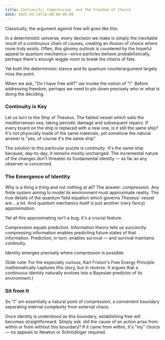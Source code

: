```yaml
---
title: Continuity, Compression, and the Freedom of Choice
date: 2025-03-14T16:00:00-05:00
---
```


Classically, the argument against free will goes like this:

In a deterministic universe, every decision we make is simply the inevitable result of a continuous chain of causes, creating an illusion of choice where none truly exists. Often, this gloomy outlook is countered by the hopeful appeal to quantum mechanics—since particles behave probabilistically, perhaps there's enough wiggle room to break the chains of fate.

Yet both the deterministic stance and its quantum counterargument largely miss the point.

When we ask, "Do I have free will?" we invoke the notion of "I". Before addressing freedom, perhaps we need to pin down precisely who or what is doing the deciding.

### Continuity is Key

Let us turn to the Ship of Theseus. The fabled vessel which sails the mediterranean sea, taking periodic damage and subsequent repairs. If every board on the ship is replaced with a new one, is it still the same ship? It's not physically made of the same materials, yet somehow the natural answer is "yes, of course it's the same ship".

The solution to this particular puzzle is _continuity_. It's the same ship because, day-to-day, it remains mostly unchanged. The incremental nature of the changes don't threaten its fundamental identity — as far as any observer is concerned.

### The Emergence of Identity

Why is a thing a thing and not nothing at all? The answer: _compression._ Any finite system aiming to model its environment must approximate reality. The true details of the quantum field equation which governs Theseus' vessel are... a lot. And quantum mechanics itself is just another (very fancy) approximation.

Yet all this approximating isn't a bug; it's a crucial feature.

Compression equals prediction. Information theory tells us succinctly: compressing information enables predicting future states of that information. Prediction, in turn, enables survival — and survival maintains continuity.

Identity emerges precisely where compression is possible.

(Side note: For the especially curious, Karl Friston's Free Energy Principle mathematically captures this story, but in reverse. It argues that a continuous identity naturally evolves into a Bayesian predictor of its environment.)

### Sit from It

So "I" am essentially a natural point of compression, a convenient boundary separating internal complexity from external chaos.

Once identity is understood as this boundary, establishing free will becomes straightforward. Simply ask: did the cause of an action arise from within or from without this boundary? If it came from within, it's "my" choice — no appeals to Newton or Schrödinger required.
